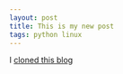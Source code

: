 ```yaml
---
layout: post
title: This is my new post
tags: python linux
---
```


I [cloned this blog](https://github.com/chase-seibert/blog)

